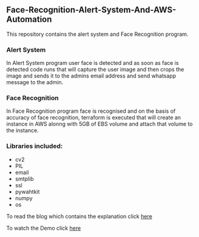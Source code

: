 ## Face-Recognition-Alert-System-And-AWS-Automation

This repository contains the alert system and Face Recognition program.

### Alert System

In Alert System program user face is detected and as soon as face is detected code runs that will capture the user image and then crops the image and sends it to the admins email address and send whatsapp message to the admin.

### Face Recognition 

In Face Recognition program face is recognised and on the basis of accuracy of face recognition, terraform is executed that will create an instance in AWS alonng with 5GB of EBS volume and attach that volume to the instance.

### Libraries included:

- cv2
- PIL
- email
- smtplib
- ssl
- pywahtkit
- numpy
- os

To read the blog which contains the explanation click [here](https://dev.to/niteshthapliyal/face-recognition-alert-system-and-aws-automation-32op)

To watch the Demo click [here](https://youtu.be/kXK5J6pmRnI)
  